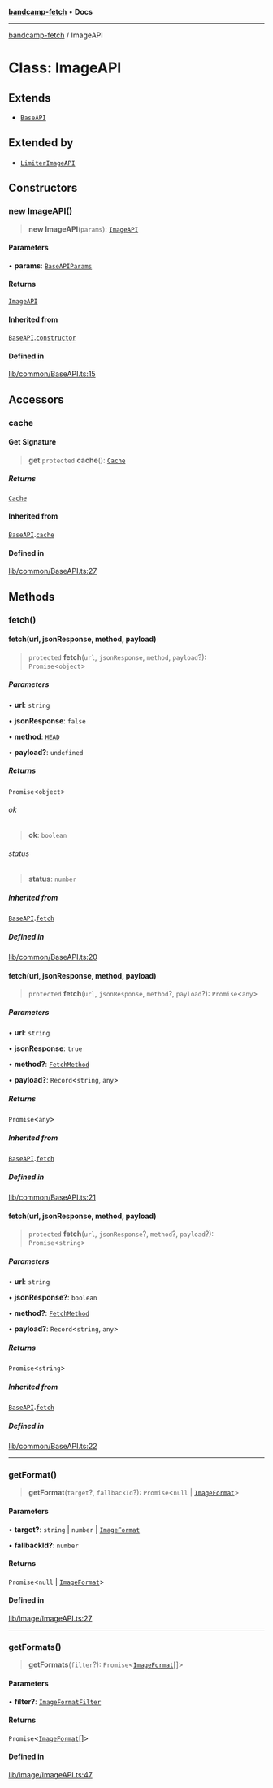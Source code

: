 [**bandcamp-fetch**](../README.md) • **Docs**

***

[bandcamp-fetch](../README.md) / ImageAPI

# Class: ImageAPI

## Extends

- [`BaseAPI`](BaseAPI.md)

## Extended by

- [`LimiterImageAPI`](LimiterImageAPI.md)

## Constructors

### new ImageAPI()

> **new ImageAPI**(`params`): [`ImageAPI`](ImageAPI.md)

#### Parameters

• **params**: [`BaseAPIParams`](../interfaces/BaseAPIParams.md)

#### Returns

[`ImageAPI`](ImageAPI.md)

#### Inherited from

[`BaseAPI`](BaseAPI.md).[`constructor`](BaseAPI.md#constructors)

#### Defined in

[lib/common/BaseAPI.ts:15](https://github.com/patrickkfkan/bandcamp-fetch/blob/d7908af6ae5080a27ddea05f2631b8fc5129d64d/src/lib/common/BaseAPI.ts#L15)

## Accessors

### cache

#### Get Signature

> **get** `protected` **cache**(): [`Cache`](Cache.md)

##### Returns

[`Cache`](Cache.md)

#### Inherited from

[`BaseAPI`](BaseAPI.md).[`cache`](BaseAPI.md#cache)

#### Defined in

[lib/common/BaseAPI.ts:27](https://github.com/patrickkfkan/bandcamp-fetch/blob/d7908af6ae5080a27ddea05f2631b8fc5129d64d/src/lib/common/BaseAPI.ts#L27)

## Methods

### fetch()

#### fetch(url, jsonResponse, method, payload)

> `protected` **fetch**(`url`, `jsonResponse`, `method`, `payload`?): `Promise`\<`object`\>

##### Parameters

• **url**: `string`

• **jsonResponse**: `false`

• **method**: [`HEAD`](../enumerations/FetchMethod.md#head)

• **payload?**: `undefined`

##### Returns

`Promise`\<`object`\>

###### ok

> **ok**: `boolean`

###### status

> **status**: `number`

##### Inherited from

[`BaseAPI`](BaseAPI.md).[`fetch`](BaseAPI.md#fetch)

##### Defined in

[lib/common/BaseAPI.ts:20](https://github.com/patrickkfkan/bandcamp-fetch/blob/d7908af6ae5080a27ddea05f2631b8fc5129d64d/src/lib/common/BaseAPI.ts#L20)

#### fetch(url, jsonResponse, method, payload)

> `protected` **fetch**(`url`, `jsonResponse`, `method`?, `payload`?): `Promise`\<`any`\>

##### Parameters

• **url**: `string`

• **jsonResponse**: `true`

• **method?**: [`FetchMethod`](../enumerations/FetchMethod.md)

• **payload?**: `Record`\<`string`, `any`\>

##### Returns

`Promise`\<`any`\>

##### Inherited from

[`BaseAPI`](BaseAPI.md).[`fetch`](BaseAPI.md#fetch)

##### Defined in

[lib/common/BaseAPI.ts:21](https://github.com/patrickkfkan/bandcamp-fetch/blob/d7908af6ae5080a27ddea05f2631b8fc5129d64d/src/lib/common/BaseAPI.ts#L21)

#### fetch(url, jsonResponse, method, payload)

> `protected` **fetch**(`url`, `jsonResponse`?, `method`?, `payload`?): `Promise`\<`string`\>

##### Parameters

• **url**: `string`

• **jsonResponse?**: `boolean`

• **method?**: [`FetchMethod`](../enumerations/FetchMethod.md)

• **payload?**: `Record`\<`string`, `any`\>

##### Returns

`Promise`\<`string`\>

##### Inherited from

[`BaseAPI`](BaseAPI.md).[`fetch`](BaseAPI.md#fetch)

##### Defined in

[lib/common/BaseAPI.ts:22](https://github.com/patrickkfkan/bandcamp-fetch/blob/d7908af6ae5080a27ddea05f2631b8fc5129d64d/src/lib/common/BaseAPI.ts#L22)

***

### getFormat()

> **getFormat**(`target`?, `fallbackId`?): `Promise`\<`null` \| [`ImageFormat`](../interfaces/ImageFormat.md)\>

#### Parameters

• **target?**: `string` \| `number` \| [`ImageFormat`](../interfaces/ImageFormat.md)

• **fallbackId?**: `number`

#### Returns

`Promise`\<`null` \| [`ImageFormat`](../interfaces/ImageFormat.md)\>

#### Defined in

[lib/image/ImageAPI.ts:27](https://github.com/patrickkfkan/bandcamp-fetch/blob/d7908af6ae5080a27ddea05f2631b8fc5129d64d/src/lib/image/ImageAPI.ts#L27)

***

### getFormats()

> **getFormats**(`filter`?): `Promise`\<[`ImageFormat`](../interfaces/ImageFormat.md)[]\>

#### Parameters

• **filter?**: [`ImageFormatFilter`](../enumerations/ImageFormatFilter.md)

#### Returns

`Promise`\<[`ImageFormat`](../interfaces/ImageFormat.md)[]\>

#### Defined in

[lib/image/ImageAPI.ts:47](https://github.com/patrickkfkan/bandcamp-fetch/blob/d7908af6ae5080a27ddea05f2631b8fc5129d64d/src/lib/image/ImageAPI.ts#L47)
